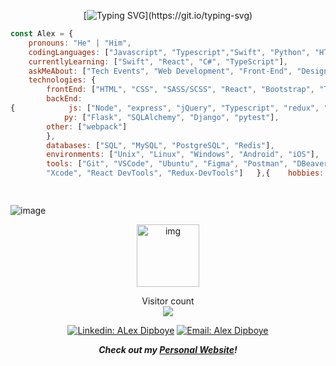 <div align="center">

[![Typing SVG](https://readme-typing-svg.herokuapp.com?center=true&color=54b5d2&lines=Hi,+My+name+is+Alex+Dipboye.;I+am+a+Front-End+Web+Developer.)](https://git.io/typing-svg)

</div>

```javascript
const Alex = {
    pronouns: "He" | "Him",
    codingLanguages: ["Javascript", "Typescript","Swift", "Python", "HTML", "CSS", "SQL", "C"],
    currentlyLearning: ["Swift", "React", "C#", "TypeScript"],
    askMeAbout: ["Tech Events", "Web Development", "Front-End", "Design", "Music", "PLants"],
    technologies: {
        frontEnd: ["HTML", "CSS", "SASS/SCSS", "React", "Bootstrap", "Tailwind"],
        backEnd:
{            js: ["Node", "express", "jQuery", "Typescript", "redux", "rtk", "react-redux", "react-router", "react-router-dom","jest", "mocha", "chai", "sinon", "enzyme"],
            py: ["Flask", "SQLAlchemy", "Django", "pytest"],
	    other: ["webpack"]
        },
        databases: ["SQL", "MySQL", "PostgreSQL", "Redis"],
        environments: ["Unix", "Linux", "Windows", "Android", "iOS"],
        tools: ["Git", "VSCode", "Ubuntu", "Figma", "Postman", "DBeaver",
        "Xcode", "React DevTools", "Redux-DevTools"]   },{    hobbies: ["Gardening", "Cycling", "Coffee shops", "Camping", "Strategy games"],};

	
```
![image](https://github.com/Tribeoftech/Tribeoftech/assets/113186733/c40cad0e-656b-44aa-9287-99f13b09bc92)

<p align="center">
    <img src="https://github.githubassets.com/images/mona-loading-default.gif" alt="img" class="center" align="center" width="100px">
</p>
  
<p align="center"> 
  Visitor count<br>
  <img src="https://profile-counter.glitch.me/Tribeoftech/count.svg" />
</p>

<div align="center">

[![Linkedin: ALex Dipboye](https://img.shields.io/badge/-AlexDipboye-blue?style=flat-round&logo=Linkedin&logoColor=white&link=https://www.linkedin.com/in/AlexDipboye/)](https://www.linkedin.com/in/AlexDipboye/)
[![Email: Alex Dipboye](https://img.shields.io/badge/-Gratefulgrowing333@gmail-red?style=flat-square&logo=Gmail&logoColor=white&link=https://mail.google.com/mail/u/1/#inbox)]()
</div>
  
<div align="center">

</div>
<div align="center">
<em><b>Check out my <a href="https://portfolio-23707.web.app">Personal Website</a>!</b></em>
</div>

